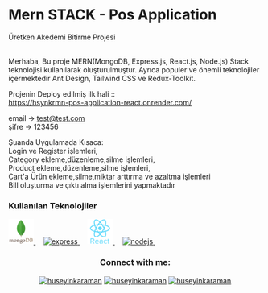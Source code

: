 # Mern STACK - Pos Application
Üretken Akedemi Bitirme Projesi

<br/>
Merhaba, Bu proje MERN(MongoDB, Express.js, React.js, Node.js) Stack teknolojisi kullanılarak oluşturulmuştur. 
Ayrıca populer ve önemli teknolojiler içermektedir Ant Design, Tailwind CSS ve Redux-Toolkit.
<br/>

Projenin Deploy edilmiş ilk hali :: <br/>
https://hsynkrmn-pos-application-react.onrender.com/ <br/>


email -> test@test.com <br/>
şifre -> 123456 <br/>

Şuanda  Uygulamada Kısaca: <br/>
Login ve Register işlemleri, <br/>
Category ekleme,düzenleme,silme işlemleri,  <br/>
Product ekleme,düzenleme,silme  işlemleri, <br/>
Cart'a Ürün ekleme,silme,miktar arttırma ve azaltma  işlemleri<br/>
Bill oluşturma ve çıktı alma  işlemlerini yapmaktadır<br/>


<h3 align="left">Kullanılan Teknolojiler</h3>
<p align="left"> 
    <a href="https://www.mongodb.com/" target="_blank" rel="noreferrer"> <img src="https://raw.githubusercontent.com/devicons/devicon/master/icons/mongodb/mongodb-original-wordmark.svg" alt="mongodb" width="50" height="50"/> </a> &nbsp;&nbsp;&nbsp;
<a href="" target="_blank" rel="noreferrer"> <img src="https://w7.pngwing.com/pngs/925/447/png-transparent-express-js-node-js-javascript-mongodb-node-js-text-trademark-logo.png" alt="express" width="50" height="50"/> </a> &nbsp;&nbsp;&nbsp;
 <a href="https://reactjs.org/" target="_blank" rel="noreferrer"> <img src="https://raw.githubusercontent.com/devicons/devicon/master/icons/react/react-original-wordmark.svg" alt="react" width="50" height="50"/> </a> &nbsp;&nbsp;&nbsp;
<a href="https://nodejs.org/en" target="_blank" rel="noreferrer"> <img src="https://www.svgrepo.com/show/303360/nodejs-logo.svg" alt="nodejs" width="50" height="50"/> </a> &nbsp;&nbsp;&nbsp;
 </p>
 
 
 <h3 align="center">Connect with me:</h3>
<p align="center">
<a href="https://linkedin.com/in/huseyinkaraman" target="blank"><img align="center" src="https://raw.githubusercontent.com/rahuldkjain/github-profile-readme-generator/master/src/images/icons/Social/linked-in-alt.svg" alt="huseyinkaraman" height="30" width="40" /></a>
<a href="https://codesandbox.com/huseyinkaraman" target="blank"><img align="center" src="https://raw.githubusercontent.com/rahuldkjain/github-profile-readme-generator/master/src/images/icons/Social/codesandbox.svg" alt="huseyinkaraman" height="30" width="40" /></a>
<a href="https://www.hackerrank.com/huseyinkaraman" target="blank"><img align="center" src="https://raw.githubusercontent.com/rahuldkjain/github-profile-readme-generator/master/src/images/icons/Social/hackerrank.svg" alt="huseyinkaraman" height="30" width="40" /></a>
</p>
